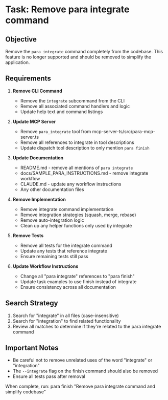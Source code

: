 # Task: Remove para integrate command

## Objective
Remove the `para integrate` command completely from the codebase. This feature is no longer supported and should be removed to simplify the application.

## Requirements

1. **Remove CLI Command**
   - Remove the `integrate` subcommand from the CLI
   - Remove all associated command handlers and logic
   - Update help text and command listings

2. **Update MCP Server**
   - Remove `para_integrate` tool from mcp-server-ts/src/para-mcp-server.ts
   - Remove all references to integrate in tool descriptions
   - Update dispatch tool description to only mention `para finish`

3. **Update Documentation**
   - README.md - remove all mentions of `para integrate`
   - docs/SAMPLE_PARA_INSTRUCTIONS.md - remove integrate workflow
   - CLAUDE.md - update any workflow instructions
   - Any other documentation files

4. **Remove Implementation**
   - Remove integrate command implementation
   - Remove integration strategies (squash, merge, rebase)
   - Remove auto-integration logic
   - Clean up any helper functions only used by integrate

5. **Remove Tests**
   - Remove all tests for the integrate command
   - Update any tests that reference integrate
   - Ensure remaining tests still pass

6. **Update Workflow Instructions**
   - Change all "para integrate" references to "para finish"
   - Update task examples to use finish instead of integrate
   - Ensure consistency across all documentation

## Search Strategy
1. Search for "integrate" in all files (case-insensitive)
2. Search for "integration" to find related functionality
3. Review all matches to determine if they're related to the para integrate command

## Important Notes
- Be careful not to remove unrelated uses of the word "integrate" or "integration"
- The `--integrate` flag on the finish command should also be removed
- Ensure all tests pass after removal

When complete, run: para finish "Remove para integrate command and simplify codebase"